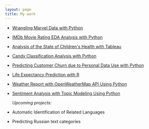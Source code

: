 ```yaml
---
layout: page
title: My work
---
```


- [Wrangling Marvel Data with Python](https://github.com/natacasey/Wrangling_Marvel_Data_with_Python)
- [IMDb Movie Rating EDA Analysis with Python](https://github.com/natacasey/IMDb_Movie_Rating_Analysis_with_Python)
- [Analysis of the State of Children's Health with Tableau](https://github.com/natacasey/Health_of_Children_of_the_World_with_Tableau)
- [Candy Classification Analysis with Python](https://github.com/natacasey/Candy_Classification_with_Python)
- [Predicting Customer Churn due to Personal Data Use with Python](https://github.com/natacasey/Customer_Churn_Prediction_with_Python)
- [Life Expectancy Prediction with R](https://github.com/natacasey/Life_Expectancy_Prediction_Project_with_R)
- [Weather Report with OpenWeatherMap API Using Python](https://github.com/natacasey/Weather_Report_with_OpenWeatherMap_Using_Python)
- [Sentiment Analysis with Topic Modeling Using Python](https://github.com/natacasey/Sentiment_Analysis_with_Topic_Modeling_using_Python)

  *Upcoming projects:*
  
- Automatic Identification of Related Languages 
- Predicting Russian text categories

